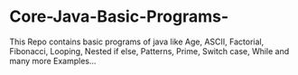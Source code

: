 # Core-Java-Basic-Programs-
This Repo contains basic programs of java like Age, ASCII, Factorial, Fibonacci, Looping, Nested if else, Patterns, Prime, Switch case, While and many more Examples...
